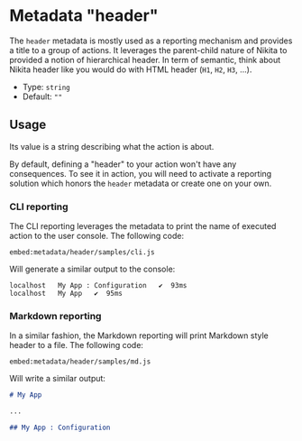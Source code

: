 
# Metadata "header"

The `header` metadata is mostly used as a reporting mechanism and provides a title to a group of actions. It leverages the parent-child nature of Nikita to provided a notion of hierarchical header. In term of semantic, think about Nikita header like you would do with HTML header (`H1`, `H2`, `H3`, ...).

* Type: `string`
* Default: `""`

## Usage

Its value is a string describing what the action is about.

By default, defining a "header" to your action won't have any consequences. To see it in action, you will need to activate a reporting solution which honors the `header` metadata or create one on your own.

### CLI reporting

The CLI reporting leverages the metadata to print the name of executed action to the user console. The following code:

 `embed:metadata/header/samples/cli.js`

Will generate a similar output to the console:

```
localhost   My App : Configuration   ✔  93ms
localhost   My App   ✔  95ms
```

### Markdown reporting

In a similar fashion, the Markdown reporting will print Markdown style header to a file. The following code:

 `embed:metadata/header/samples/md.js`

Will write a similar output:

```md
# My App

...

## My App : Configuration
```
